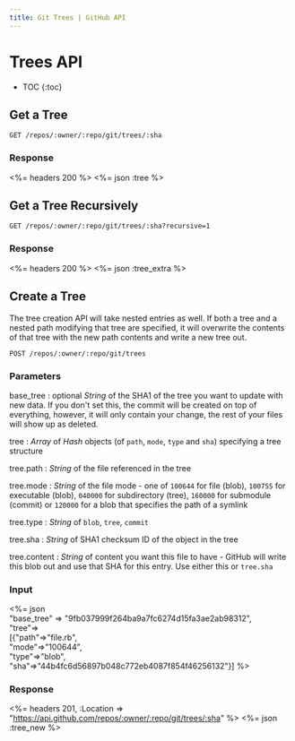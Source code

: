 ```yaml
---
title: Git Trees | GitHub API
---
```


# Trees API

* TOC
{:toc}

## Get a Tree

    GET /repos/:owner/:repo/git/trees/:sha

### Response

<%= headers 200 %>
<%= json :tree %>

## Get a Tree Recursively

    GET /repos/:owner/:repo/git/trees/:sha?recursive=1

### Response

<%= headers 200 %>
<%= json :tree_extra %>

## Create a Tree

The tree creation API will take nested entries as well. If both a
tree and a nested path modifying that tree are specified, it will
overwrite the contents of that tree with the new path contents and write
a new tree out.

    POST /repos/:owner/:repo/git/trees

### Parameters

base_tree
: optional _String_ of the SHA1 of the tree you want to update with new data.
If you don't set this, the commit will be created on top of everything,
however, it will only contain your change, the rest of your files will show up
as deleted.

tree
: _Array_ of _Hash_ objects (of `path`, `mode`, `type` and `sha`) specifying a
tree structure

tree.path
: _String_ of the file referenced in the tree

tree.mode
: _String_ of the file mode - one of `100644` for file (blob), `100755` for
executable (blob), `040000` for subdirectory (tree), `160000` for submodule
(commit) or `120000` for a blob that specifies the path of a symlink

tree.type
: _String_ of `blob`, `tree`, `commit`

tree.sha
: _String_ of SHA1 checksum ID of the object in the tree

tree.content
: _String_ of content you want this file to have - GitHub will write this blob
out and use that SHA for this entry.  Use either this or `tree.sha`

### Input

<%= json \
   "base_tree" => "9fb037999f264ba9a7fc6274d15fa3ae2ab98312", \
   "tree"=> \
    [{"path"=>"file.rb", \
      "mode"=>"100644", \
      "type"=>"blob", \
      "sha"=>"44b4fc6d56897b048c772eb4087f854f46256132"}] %>

### Response

<%= headers 201,
      :Location => "https://api.github.com/repos/:owner/:repo/git/trees/:sha" %>
<%= json :tree_new %>


